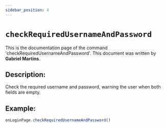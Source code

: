 ```yaml
---
sidebar_position: 4
---
```


# `checkRequiredUsernameAndPassword`

This is the documentation page of the command 'checkRequiredUsernameAndPassword'. This document was written by **Gabriel Martins**.

## Description:

Check the required username and password, warning the user when both fields are empty.

## Example:

```js
onLoginPage.checkRequiredUsernameAndPassword()
```